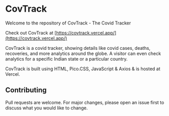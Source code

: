 # CovTrack

Welcome to the repository of CovTrack - The Covid Tracker

Check out CovTrack at [https://covtrack.vercel.app/](https://covtrack.vercel.app/)

CovTrack is a covid tracker, showing details like covid cases, deaths, recoveries, and more analytics around the globe. A visitor can even check analytics for a specific Indian state or a particular country. 

CovTrack is built using HTML, Pico.CSS, JavaScript & Axios & is hosted at Vercel.

## Contributing
Pull requests are welcome. For major changes, please open an issue first to discuss what you would like to change.
